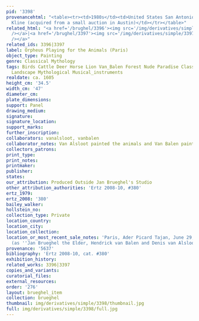 ```yaml
---
pid: '3398'
provenancehtml: "<table><tr><td>1980s</td><td>United States San Antonio TX</td><td>Fred
  Kline (acquired from a small auction in Austin)</td></tr></table>"
related_html: "<a href='/brughel/3396'><img src='/img/derivatives/simple/3396/thumbnail.jpg'
  /></a>|<a href='/brughel/3397'><img src='/img/derivatives/simple/3397/thumbnail.jpg'
  /></a>"
related_ids: 3396|3397
label: Orpheus Playing for the Animals (Paris)
object_type: Painting
genre: Classical Mythology
tags: Birds Cattle Deer Horse Lion Van_Balen Forest Nude Paradise Classical History
  Landscape Mythological Musical_instruments
realdate: ca. 1605
height_cm: '34.5'
width_cm: '47'
diameter_cm:
plate_dimensions:
support: Panel
drawing_medium:
signature:
signature_location:
support_marks:
further_inscription:
collaborators: vanalsloot, vanbalen
collaborator_notes: Van Alsloot painted the animals and Van Balen painted Orpheus
collectors_patrons:
print_type:
print_notes:
printmaker:
publisher:
states:
our_attribution: Produced Outside Jan Brueghel's Studio
other_attribution_authorities: 'Ertz 2008-10, #380'
ertz_1979:
ertz_2008: '380'
bailey_walker:
hollstein_no:
collection_type: Private
location_country:
location_city:
location_collection:
location_or_most_recent_sale_notes: 'Paris, Ader Picard Tajan, June 29, 1989, #47
  (as ''Jan Brueghel the Elder, Hendrick van Balen and Denis van Alsloot'')'
provenance: '5637'
bibliography: 'Ertz 2008-10, cat. #380'
exhibition_history:
related_works: 3396|3397
copies_and_variants:
curatorial_files:
external_resources:
order: '276'
layout: brueghel_item
collection: brueghel
thumbnail: img/derivatives/simple/3398/thumbnail.jpg
full: img/derivatives/simple/3398/full.jpg
---
```

